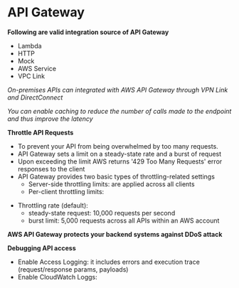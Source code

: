 # API Gateway #

**Following are valid integration source of API Gateway**
- Lambda 
- HTTP
- Mock
- AWS Service
- VPC Link

*On-premises APIs can integrated with AWS API Gateway through VPN Link and DirectConnect*

*You can enable caching to reduce the number of calls made to the endpoint and thus improve the latency*

**Throttle API Requests**
- To prevent your API from being overwhelmed by too many requests.
- API Gateway sets a limit on a steady-state rate and a burst of request
- Upon exceeding the limit AWS returns '429 Too Many Requests' error responses to the client
- API Gateway provides two basic types of throttling-related settings
    - Server-side throttling limits: are applied across all clients
    - Per-client throttling limits:
+ Throttling rate (default):
    - steady-state request: 10,000 requests per second
    - burst limit: 5,000 requests across all APIs within an AWS account

**AWS API Gateway protects your backend systems against DDoS attack**

**Debugging API access**
- Enable Access Logging: it includes errors and execution trace (request/response params, payloads)
- Enable CloudWatch Loggs: 



